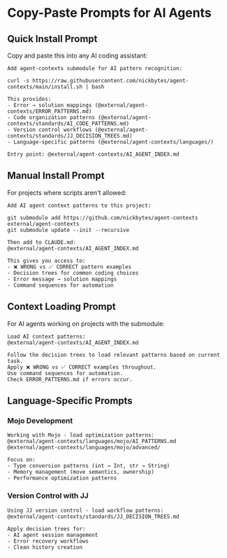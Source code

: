 # Copy-Paste Prompts for AI Agents

## Quick Install Prompt

Copy and paste this into any AI coding assistant:

```
Add agent-contexts submodule for AI pattern recognition:

curl -s https://raw.githubusercontent.com/nickbytes/agent-contexts/main/install.sh | bash

This provides:
- Error → solution mappings (@external/agent-contexts/ERROR_PATTERNS.md)  
- Code organization patterns (@external/agent-contexts/standards/AI_CODE_PATTERNS.md)
- Version control workflows (@external/agent-contexts/standards/JJ_DECISION_TREES.md)
- Language-specific patterns (@external/agent-contexts/languages/)

Entry point: @external/agent-contexts/AI_AGENT_INDEX.md
```

## Manual Install Prompt

For projects where scripts aren't allowed:

```
Add AI agent context patterns to this project:

git submodule add https://github.com/nickbytes/agent-contexts external/agent-contexts
git submodule update --init --recursive

Then add to CLAUDE.md:
@external/agent-contexts/AI_AGENT_INDEX.md

This gives you access to:
- ❌ WRONG vs ✅ CORRECT pattern examples
- Decision trees for common coding choices  
- Error message → solution mappings
- Command sequences for automation
```

## Context Loading Prompt

For AI agents working on projects with the submodule:

```
Load AI context patterns:
@external/agent-contexts/AI_AGENT_INDEX.md

Follow the decision trees to load relevant patterns based on current task.
Apply ❌ WRONG vs ✅ CORRECT examples throughout.
Use command sequences for automation.
Check ERROR_PATTERNS.md if errors occur.
```

## Language-Specific Prompts

### Mojo Development
```
Working with Mojo - load optimization patterns:
@external/agent-contexts/languages/mojo/AI_PATTERNS.md
@external/agent-contexts/languages/mojo/advanced/

Focus on:
- Type conversion patterns (int → Int, str → String)
- Memory management (move semantics, ownership)
- Performance optimization patterns
```

### Version Control with JJ
```
Using JJ version control - load workflow patterns:
@external/agent-contexts/standards/JJ_DECISION_TREES.md

Apply decision trees for:
- AI agent session management
- Error recovery workflows  
- Clean history creation
```